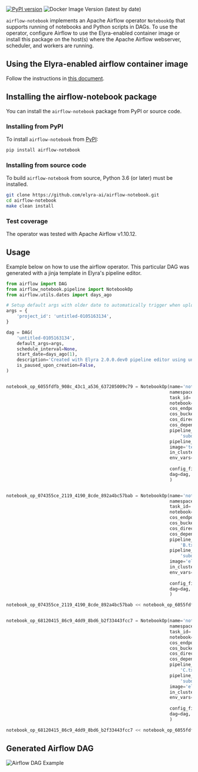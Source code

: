 <!--
{% comment %}
Copyright 2018-2021 IBM Corporation

Licensed under the Apache License, Version 2.0 (the "License");
you may not use this file except in compliance with the License.
You may obtain a copy of the License at

http://www.apache.org/licenses/LICENSE-2.0

Unless required by applicable law or agreed to in writing, software
distributed under the License is distributed on an "AS IS" BASIS,
WITHOUT WARRANTIES OR CONDITIONS OF ANY KIND, either express or implied.
See the License for the specific language governing permissions and
limitations under the License.
{% endcomment %}
-->

[![PyPI version](https://badge.fury.io/py/airflow-notebook.svg)](https://badge.fury.io/py/airflow-notebook)
![Docker Image Version (latest by date)](https://img.shields.io/docker/v/elyra/airflow?label=Container%20image)

`airflow-notebook` implements an Apache Airflow operator `NotebookOp` that supports running of notebooks and Python scripts in DAGs.
To use the operator, configure Airflow to use the Elyra-enabled container image or install this package on the host(s) where the Apache Airflow webserver, scheduler, and workers are running.

## Using the Elyra-enabled airflow container image

Follow the instructions in [this document](https://elyra.readthedocs.io/en/latest/recipes/configure-airflow-as-a-runtime.html).

## Installing the airflow-notebook package

You can install the `airflow-notebook` package from PyPI or source code.

### Installing from PyPI

To install `airflow-notebook` from [PyPI](https://pypi.org/project/airflow-notebook/):

```bash
pip install airflow-notebook
```

### Installing from source code

To build `airflow-notebook` from source, Python 3.6 (or later) must be installed. 

```bash
git clone https://github.com/elyra-ai/airflow-notebook.git
cd airflow-notebook
make clean install
```

### Test coverage

The operator was tested with Apache Airflow v1.10.12.

## Usage

Example below on how to use the airflow operator. This particular DAG was generated with a jinja template in
Elyra's pipeline editor.

```python
from airflow import DAG
from airflow_notebook.pipeline import NotebookOp
from airflow.utils.dates import days_ago

# Setup default args with older date to automatically trigger when uploaded
args = {
    'project_id': 'untitled-0105163134',
}

dag = DAG(
    'untitled-0105163134',
    default_args=args,
    schedule_interval=None,
    start_date=days_ago(1),
    description='Created with Elyra 2.0.0.dev0 pipeline editor using untitled.pipeline.',
    is_paused_upon_creation=False,
)


notebook_op_6055fdfb_908c_43c1_a536_637205009c79 = NotebookOp(name='notebookA',
                                                              namespace='default',
                                                              task_id='notebookA',
                                                              notebook='notebookA.ipynb',
                                                              cos_endpoint='http://endpoint.com:31671',
                                                              cos_bucket='test',
                                                              cos_directory='untitled-0105163134',
                                                              cos_dependencies_archive='notebookA-6055fdfb-908c-43c1-a536-637205009c79.tar.gz',
                                                              pipeline_outputs=[
                                                                  'subdir/A.txt'],
                                                              pipeline_inputs=[],
                                                              image='tensorflow/tensorflow:2.3.0',
                                                              in_cluster=True,
                                                              env_vars={'AWS_ACCESS_KEY_ID': 'a_key',
                                                                        'AWS_SECRET_ACCESS_KEY': 'a_secret_key', 'ELYRA_ENABLE_PIPELINE_INFO': 'True'},
                                                              config_file="None",
                                                              dag=dag,
                                                              )


notebook_op_074355ce_2119_4190_8cde_892a4bc57bab = NotebookOp(name='notebookB',
                                                              namespace='default',
                                                              task_id='notebookB',
                                                              notebook='notebookB.ipynb',
                                                              cos_endpoint='http://endpoint.com:31671',
                                                              cos_bucket='test',
                                                              cos_directory='untitled-0105163134',
                                                              cos_dependencies_archive='notebookB-074355ce-2119-4190-8cde-892a4bc57bab.tar.gz',
                                                              pipeline_outputs=[
                                                                  'B.txt'],
                                                              pipeline_inputs=[
                                                                  'subdir/A.txt'],
                                                              image='elyra/tensorflow:1.15.2-py3',
                                                              in_cluster=True,
                                                              env_vars={'AWS_ACCESS_KEY_ID': 'a_key',
                                                                        'AWS_SECRET_ACCESS_KEY': 'a_secret_key', 'ELYRA_ENABLE_PIPELINE_INFO': 'True'},
                                                              config_file="None",
                                                              dag=dag,
                                                              )

notebook_op_074355ce_2119_4190_8cde_892a4bc57bab << notebook_op_6055fdfb_908c_43c1_a536_637205009c79


notebook_op_68120415_86c9_4dd9_8bd6_b2f33443fcc7 = NotebookOp(name='notebookC',
                                                              namespace='default',
                                                              task_id='notebookC',
                                                              notebook='notebookC.ipynb',
                                                              cos_endpoint='http://endpoint.com:31671',
                                                              cos_bucket='test',
                                                              cos_directory='untitled-0105163134',
                                                              cos_dependencies_archive='notebookC-68120415-86c9-4dd9-8bd6-b2f33443fcc7.tar.gz',
                                                              pipeline_outputs=[
                                                                  'C.txt', 'C2.txt'],
                                                              pipeline_inputs=[
                                                                  'subdir/A.txt'],
                                                              image='elyra/tensorflow:1.15.2-py3',
                                                              in_cluster=True,
                                                              env_vars={'AWS_ACCESS_KEY_ID': 'a_key',
                                                                        'AWS_SECRET_ACCESS_KEY': 'a_secret_key', 'ELYRA_ENABLE_PIPELINE_INFO': 'True'},
                                                              config_file="None",
                                                              dag=dag,
                                                              )

notebook_op_68120415_86c9_4dd9_8bd6_b2f33443fcc7 << notebook_op_6055fdfb_908c_43c1_a536_637205009c79
```

## Generated Airflow DAG

![Airflow DAG Example](docs/source/images/dag_example.png)
